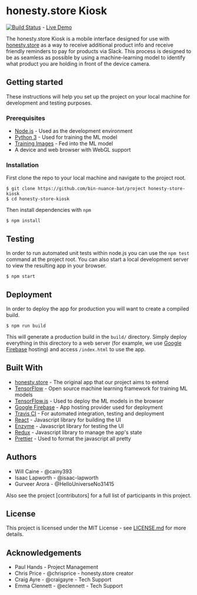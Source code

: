 # honesty.store Kiosk

[![Build Status](https://travis-ci.com/bin-nuance-bat/project.svg?branch=master)](https://travis-ci.com/bin-nuance-bat/project) - [Live Demo](https://honesty-store-kiosk.firebaseapp.com/)

The honesty.store Kiosk is a mobile interface designed for use with [honesty.store](https://honesty.store) as a way to receive additional product info and receive friendly reminders to pay for products via Slack. This process is designed to be as seamless as possible by using a machine-learning model to identify what product you are holding in front of the device camera.

## Getting started

These instructions will help you set up the project on your local machine for development and testing purposes.

### Prerequisites

- [Node.js](https://nodejs.org/en/) - Used as the development environment
- [Python 3](https://www.python.org/) - Used for training the ML model
- [Training Images](https://drive.google.com/file/d/1McKowbhswZ82eTOEzn_7B0UPZFNwBNZA/view?usp=sharing) - Fed into the ML model
- A device and web browser with WebGL support

### Installation

First clone the repo to your local machine and navigate to the project root.

```
$ git clone https://github.com/bin-nuance-bat/project honesty-store-kiosk
$ cd honesty-store-kiosk
```

Then install dependencies with `npm`

```
$ npm install
```

## Testing

In order to run automated unit tests within node.js you can use the `npm test` command at the project root. You can also start a local development server to view the resulting app in your browser.

```
$ npm start
```

## Deployment

In order to deploy the app for production you will want to create a compiled build.

```
$ npm run build
```

This will generate a production build in the `build/` directory. Simply deploy everything in this directory to a web server (for example, we use [Google Firebase](https://firebase.google.com/) hosting) and access `/index.html` to use the app.

## Built With

- [honesty.store](https://honesty.store) - The original app that our project aims to extend
- [TensorFlow](https://www.tensorflow.org/) - Open source machine learning framework for training ML models
- [TensorFlow.js](https://js.tensorflow.org/) - Used to deploy the ML models in the browser
- [Google Firebase](https://firebase.google.com/) - App hosting provider used for deployment
- [Travis CI](https://travis-ci.org/) - For automated integration, testing and deployment
- [React](https://github.com/facebook/react) - Javascript library for building the UI
- [Enzyme](https://github.com/airbnb/enzyme) - Javascript library for testing the UI
- [Redux](https://github.com/reduxjs/redux) - Javascript library to manage the app's state
- [Prettier](https://github.com/prettier/prettier) - Used to format the javascript all pretty

## Authors

- Will Caine - @cainy393
- Isaac Lapworth - @isaac-lapworth
- Gurveer Arora - @HelloUniverseNo31415

Also see the project [contributors] for a full list of participants in this project.

## License

This project is licensed under the MIT License - see [LICENSE.md](https://github.com/bin-nuance-bat/project/blob/master/LICENSE.md) for more details.

## Acknowledgements 

- Paul Hands - Project Management
- Chris Price - @chrisprice - honesty.store creator
- Craig Ayre - @craigayre - Tech Support
- Emma Clennett - @eclennett - Tech Support